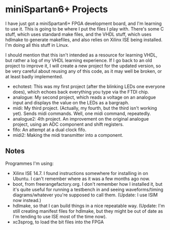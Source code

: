 miniSpartan6+ Projects
======================

I have just got a miniSpartan6+ FPGA development board, and I'm learning to use it.
This is going to be where I put the files I play with. There's some C stuff, which
uses standard make files, and the VHDL stuff, which uses hdlmake to generate makefiles,
and also relies on Xilinx ISE being installed. I'm doing all this stuff in Linux.

I should mention that this isn't intended as a resource for learning VHDL, but rather a log
of my VHDL learning experience. If I go back to an old project to improve it, I will create a new project
for the updated version, so be very careful about reusing any of this code, as it may
well be broken, or at least badly implemented.

* echotest: This was my first project (after the blinking LEDs one everyone does),
which echoes back everything you type via the FTDI chip.
* analogue: My second project, which reads a voltage on an analogue input and displays the
value on the LEDs as a bargraph.
* midi: My third project. (Actually, my fourth, but the third isn't working yet). Sends
midi commands. Well, one midi command, repeatedly.
* analogue2: 4th project. An improvement on the original analogue project, using
an ADC component and shift registers.
* fifo: An attempt at a dual clock fifo.
* midi2: Making the midi transmitter into a component.

Notes
-----

Programmes I'm using:
* Xilinx ISE 14.7. I found instructions somewhere for installing in on Ubuntu. I can't remember
where as it was a few months ago now.
* boot, from freerangefactory.org. I don't remember how I installed it, but it's quite useful
for running a testbench in and seeing waveforms/timing diagrams/whatever you're supposed to call
them. (Update: I use ISIM now instead.)
* hdlmake, so that I can build things in a nice repeatable way. (Update: I'm still creating 
manifest files for hdlmake, but they might be out of date as I'm tending to use ISE most of the 
time now).
* xc3sprog, to load the bit files into the FPGA
